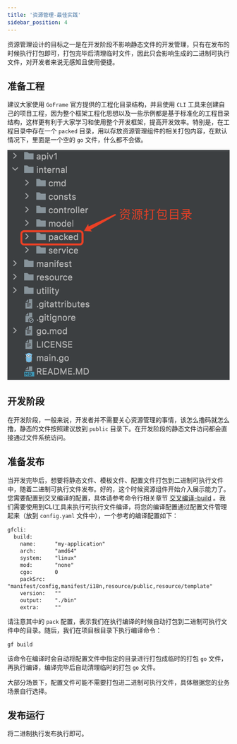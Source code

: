 ```yaml
---
title: '资源管理-最佳实践'
sidebar_position: 4
---
```


资源管理设计的目标之一是在开发阶段不影响静态文件的开发管理，只有在发布的时候执行打包即可，打包完毕后清理临时文件，因此只会影响生成的二进制可执行文件，对开发者来说无感知且使用便捷。

## 准备工程

建议大家使用 `GoFrame` 官方提供的工程化目录结构，并且使用 `CLI` 工具来创建自己的项目工程，因为整个框架工程化思想以及一些示例都是基于标准化的工程目录结构，这样更有利于大家学习和使用整个开发框架，提高开发效率。特别是，在工程目录中存在一个 `packed` 目录，用以存放资源管理组件的相关打包内容，在默认情况下，里面是一个空的 `go` 文件，什么都不会做。

![](/markdown/13b2d08d0627d7e172e440fab6b2a894.png)

## 开发阶段

在开发阶段，一般来说，开发者并不需要关心资源管理的事情，该怎么撸码就怎么撸，静态的文件按照建议放到 `public` 目录下。在开发阶段的静态文件访问都会直接通过文件系统访问。

## 准备发布

当开发完毕后，想要将静态文件、模板文件、配置文件打包到二进制可执行文件中，随着二进制可执行文件发布。好的，这个时候资源组件开始介入展示能力了。您需要配置到交叉编译的配置，具体请参考命令行相关章节 [交叉编译-build](output/goframe-v2.2-md/开发工具/交叉编译-build) 。我们需要使用到CLI工具来执行可执行文件编译，将您的编译配置通过配置文件管理起来（放到 `config.yaml` 文件中），一个参考的编译配置如下：

```
gfcli:
  build:
    name:      "my-application"
    arch:      "amd64"
    system:    "linux"
    mod:       "none"
    cgo:       0
    packSrc:   "manifest/config,manifest/i18n,resource/public,resource/template"
    version:   ""
    output:    "./bin"
    extra:     ""
```

请注意其中的 `pack` 配置，表示我们在执行编译的时候自动打包到二进制可执行文件中的目录。随后，我们在项目根目录下执行编译命令：

```
gf build
```

该命令在编译时会自动将配置文件中指定的目录进行打包成临时的打包 `go` 文件，再执行编译，编译完毕后自动清理临时的打包 `go` 文件。

大部分场景下，配置文件可能不需要打包进二进制可执行文件，具体根据您的业务场景自行选择。

## 发布运行

将二进制执行发布执行即可。